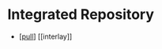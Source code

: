 # Integrated Repository

- [[pull]] [[interlay]]


[//begin]: # "Autogenerated link references for markdown compatibility"
[pull]: pull "Pull"
[//end]: # "Autogenerated link references"